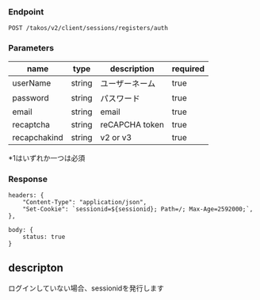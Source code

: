 ### Endpoint

```
POST /takos/v2/client/sessions/registers/auth
```

### Parameters

| name         | type   | description    | required |
| ------------ | ------ | -------------- | -------- |
| userName     | string | ユーザーネーム | true     |
| password     | string | パスワード     | true     |
| email        | string | email          | true     |
| recaptcha    | string | reCAPCHA token | true     |
| recapchakind | string | v2 or v3       | true     |

*1はいずれか一つは必須

### Response

```
headers: {
    "Content-Type": "application/json",
    "Set-Cookie": `sessionid=${sessionid}; Path=/; Max-Age=2592000;`,
},

body: {
    status: true
}
```

## descripton

ログインしていない場合、sessionidを発行します
